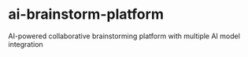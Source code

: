 # ai-brainstorm-platform
AI-powered collaborative brainstorming platform with multiple AI model integration
